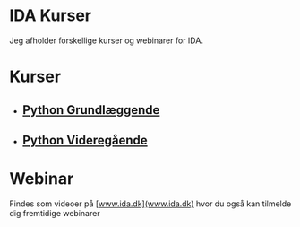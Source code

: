 # IDA Kurser
Jeg afholder forskellige kurser og webinarer for IDA.

# Kurser
- ## [Python Grundlæggende](./python_grundlaegende/README.md)
- ## [Python Videregående](./python_videregaaende/README.md)

# Webinar
Findes som videoer på [www.ida.dk](www.ida.dk) hvor du også kan tilmelde dig fremtidige webinarer
